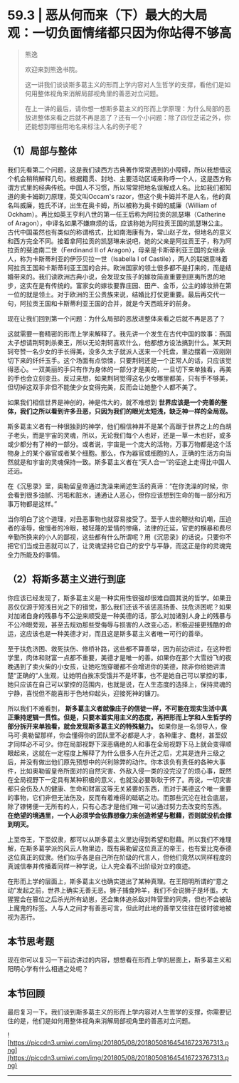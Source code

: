 # 59.3 | 恶从何而来（下）最大的大局观：一切负面情绪都只因为你站得不够高

> 熊逸
> 
> 欢迎来到熊逸书院。
> 
> 这一讲我们谈谈斯多葛主义的形而上学内容对人生哲学的支撑，看他们是如何用整体视角来消解局部视角里的善恶对立问题。
> 
> 在上一讲的最后，请你想一想斯多葛主义的形而上学原理：为什么局部的恶放进整体来看之后就不再是恶了？还有一个小问题：除了四位芝诺之外，你还能想到哪些用地名来标注人名的例子呢？

## （1）局部与整体

我们先看第二个问题，这是我们读西方古典著作常常遇到的小障碍，所以我想借这个机会稍稍解释几句。根据籍贯、封地、主要活动区域来称呼一个人，这是西方称谓方式里的经典传统。中国人不习惯，所以常常把地名误解成人名。比如我们都知道的奥卡姆剃刀原理，英文叫Occam's razor，但这个奥卡姆并不是人名，他的真名叫威廉，姓氏不详，出生在奥卡姆，所以被称为奥卡姆的威廉（William of Ockham）。再比如英王亨利八世的第一任王后称为阿拉贡的凯瑟琳（Catherine of Aragon），中译名如果不嫌麻烦的话，应该称她为阿拉贡王国的凯瑟琳公主。古代中国虽然也有类似的称谓格式，比如南海康有为，常山赵子龙，但地名的意义和西方完全不同。接着拿阿拉贡的凯瑟琳来说吧，她的父亲是阿拉贡王子，称为阿拉贡的斐迪南二世（Ferdinand II of Aragon），母亲是卡斯蒂利亚王国的女继承人，称为卡斯蒂利亚的伊莎贝拉一世（Isabella I of Castile），两人的联姻意味着阿拉贡王国和卡斯蒂利亚王国的合并。欧洲国家的领土很多都不是打来的，而是结婚带来的。我们读欧洲古典小说，会发现女孩子的嫁妆简直重要到匪夷所思的地步，这实在是有传统的。富家女的嫁妆要靠庄园、田产、金币，公主的嫁妆排在第一位的就是领土。对于欧洲的王公贵族来说，结婚比打仗更重要。最后再交代一句，阿拉贡王国和卡斯蒂利亚王国的合并，就是今天西班牙的前身。

现在让我们回到第一个问题：为什么局部的恶放进整体来看之后就不再是恶了？

这就需要一套精密的形而上学来解释了。我先讲一个发生在古代中国的故事：燕国太子想请荆轲刺杀秦王，所以无论荆轲喜欢什么，他都想方设法搞到什么。某天荆轲夸赞一名少女的手长得美，没多久太子就派人送来一个托盘，里边摆着一双刚刚切下来的纤纤玉手。这个场面有点惊悚，只要荆轲还是一个正常人的话，只应该觉得恶心。一双美丽的手只有作为身体的一部分才是美的，一旦切下来单独看，再美的手也会立刻变丑。反过来想，如果荆轲觉得这名少女哪里都美，只有手不够美，但切掉这双手非但不能使少女变得完美，反而会让她整个人都不美了。

如果我们相信世界是神创的，神是伟大的，就不难想到 **世界应该是一个完善的整体，我们之所以看到许多丑恶，只因为我们的眼光太短浅，缺乏神一样的全局观。**

斯多葛主义者有一种很独到的神学，他们相信神并不是某个高踞于世界之上的白胡子老头，而是宇宙的灵魂，所以，无论我们每个人也好，还是一草一木也好，或多或少都分有了神的一部分。或者说，宇宙是一个庞大的活物，万事万物都是这个活物身上的某个器官或者某个细胞。那么，作为器官或细胞的人，正确的生活方向当然就是和宇宙的灵魂保持一致。斯多葛主义者在“天人合一”的征途上走得比中国人还远。

在《沉思录》里，奥勒留皇帝通过洗澡来阐述生活的真谛：“在你洗澡的时候，你会看到很多油腻、污垢和脏水，通通让人恶心，但你应该想到生命的每一部分和万事万物都是这样。”

当你明白了这个道理，对丑恶事物也就容易接受了。至于人世的鞭挞和讥嘲，压迫者的凌辱，傲慢者的冷眼，被轻蔑的爱情的惨痛，法律的迁延，官吏的横暴和费尽辛勤所换来的小人的鄙视，这些都有什么所谓呢？用《沉思录》的话说，只要你不把它们当成丑恶就可以了，让灵魂坚持它自己的安宁与平静，而这正是你的灵魂完全力所能及的事情。

## （2）将斯多葛主义进行到底

你应该已经发现了，斯多葛主义是一种实用性很强却很难自圆其说的哲学。如果丑恶仅仅源于短浅目光之下的错觉，那么我们还该不该惩恶扬善、扶危济困呢？如果对加诸自身的残暴与不公逆来顺受是一种美德的话，那么对加诸别人身上的残暴与不公冷眼旁观，甚至去规劝那些受侮辱与损害的人改变心态，积极迎接更残酷的命运，这应该也是一种美德才对，而且这是斯多葛主义者唯一可行的善举。

至于扶危济困、救死扶伤、修桥补路，这些都不算善举，因为前边讲过，在这种哲学里，肉体和财富一点都不重要，美德才是唯一的善。如果你在那个大雪纷飞的夜晚遇到了卖火柴的小女孩，让她吃饱穿暖都不会增进你的美德，除非你给她讲清楚“正确的”人生观，让她明白挨冻受饿并不是坏事，也不是她自己可以掌控的事，她只应该在自己可以掌控的范围内，也就是说，在人生态度的选择上，保持灵魂的宁静，喜悦但不能喜形于色地仰起头，迎接死神的镰刀。

所以我们不难看到， **斯多葛主义者就像庄子的信徒一样，不可能在现实生活中真正秉持逻辑一贯性。但是，只要本着实用主义的态度，再把形而上学和人生哲学的部分拆开来单独看，就会发现斯多葛主义的特殊魅力。** 如果你是一名领导人，像马可·奥勒留那样，你会懂得你的团队里不必都是人才，各种庸才、蠢材，甚至奴才同样必不可少。你在局部视野下深恶痛绝的人和事在全局视野下马上就会变得顺眼起来，这就在一定程度上解释了为什么很多人在升迁之后，尤其是连升三级之后，并没有做出他们原先预想中的兴利除弊的动作。你本该负有责任的各种大事件，比如奥勒留皇帝所面对的自然灾害、外敌入侵一类的没完没了的烦心事，既然在全局视野下一定具有某种积极的意义，也就没必要耿耿于怀了。再说，一切灾害都只会伤及人的健康、生命和财富这等无关紧要的东西，而对于美德这个唯一重要的事物，它们非但无法伤及，反而有着难得的砥砺之功。而那些沉沦在社会底层，除了镣铐便一无所有的人，只有心态才是他们唯一可以通过努力去改变的东西。 **在绝望的境遇里，一个人必须学会依靠想像力来创造希望与慰藉，否则就没机会撑到明天。**

上至帝王，下至奴隶，都可以从斯多葛主义里边得到希望和慰藉。所以我们不难理解，在斯多葛学派的风云人物里边，既有奥勒留这位真正的帝王，也有爱比克泰德这位真正的奴隶。他们似乎各是自己所在阶级的代言人，但他们竟然以同样程度的真诚信奉并传播着同样一种学说，让人完全看不出阶级对立的痕迹。

在形而上学的层面上，斯多葛主义也确实道出了某种真理。在王阳明所谓的“意之动”发起之前，世界上确实无善无恶。狮子捕食羚羊，我们不会说狮子是坏蛋。大猩猩会在篡位之后杀光所有幼崽，还会集体追杀敌对阵营里的同类，但也不会被贴上魔鬼的标签。人与人之间才有善恶可言，但此时此地的善举又往往在彼时彼地被视为恶行。

## 本节思考题

现在你可以复习一下前边讲过的内容，想想看在形而上学的层面上，斯多葛主义和阳明心学有什么相通之处呢？

## 本节回顾

最后复习一下。我们谈到斯多葛主义的形而上学内容对人生哲学的支撑，你需要记住的是，他们是如何用整体视角来消解局部视角里的善恶对立问题。

![https://piccdn3.umiwi.com/img/201805/08/201805081645416723767313.png](https://piccdn3.umiwi.com/img/201805/08/201805081645416723767313.png)

---
